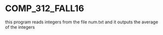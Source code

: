 # COMP_312_FALL16
this program reads integers from the file num.txt and it outputs the average of the integers
